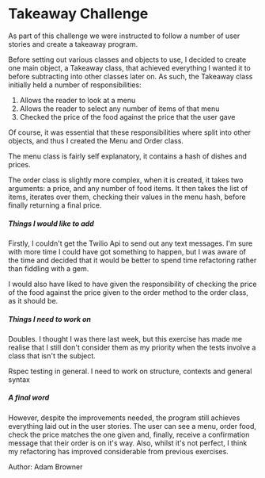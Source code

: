 # Takeaway Challenge

As part of this challenge we were instructed to follow a number of
user stories and create a takeaway program.

Before setting out various classes and objects to use, I decided to
create one main object, a Takeaway class, that achieved everything
I wanted it to before subtracting into other classes later on. As
such, the Takeaway class initially held a number of
responsibilities:

1. Allows the reader to look at a menu
2. Allows the reader to select any number of items of that menu
3. Checked the price of the food against the price that the user gave

Of course, it was essential that these responsibilities where split
into other objects, and thus I created the Menu and Order class.

The menu class is fairly self explanatory, it contains a hash of
dishes and prices.

The order class is slightly more complex, when it is created, it
takes two arguments: a price, and any number of food items. It then
takes the list of items, iterates over them, checking their values
in the menu hash, before finally returning a final price.

##### Things I would like to add

Firstly, I couldn't get the Twilio Api to send out any text messages.
I'm sure with more time I could have got something to happen, but I
was aware of the time and decided that it would be better to spend
time refactoring rather than fiddling with a gem.

I would also have liked to have given the responsibility of checking the price
of the food against the price given to the order method to the order class, as
it should be.

##### Things I need to work on

Doubles. I thought I was there last week, but this exercise has made me realise
that I still don't consider them as my priority when the tests involve a class
that isn't the subject.

Rspec testing in general. I need to work on structure, contexts and general
syntax

##### A final word
However, despite the improvements needed, the program still achieves everything
laid out in the user stories. The user can see a menu, order food, check the
price matches the one given and, finally, receive a confirmation message that
their order is on it's way. Also, whilst it's not perfect, I think my
refactoring has improved considerable from previous exercises.

Author: Adam Browner

